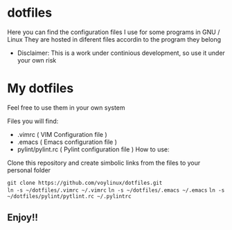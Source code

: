 dotfiles
========


Here you can find the configuration files I use for some programs in GNU / Linux
They are hosted in diferent files accordin to the program they belong

* Disclaimer: This is a work under continious development, so use it under your
  own risk

# My dotfiles

Feel free to use them in your own system

Files you will find:

* .vimrc ( VIM Configuration file )
* .emacs ( Emacs configuration file )
* pylint/pylint.rc ( Pylint configuration file )
How to use:

Clone this repository and create simbolic links from the files to your personal folder

`git clone https://github.com/voylinux/dotfiles.git`
<br/>
`ln -s ~/dotfiles/.vimrc ~/.vimrc`
`ln -s ~/dotfiles/.emacs ~/.emacs`
`ln -s ~/dotfiles/pylint/pytlint.rc ~/.pylintrc`

## Enjoy!!
